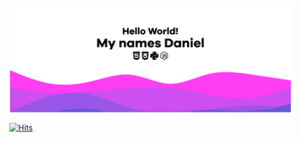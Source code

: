 <img src="https://raw.githubusercontent.com/danielsdoes/danielsdoes/main/github%20banner.svg">

[![Hits](https://hits-app.vercel.app/hits?url=https://github.com/danielshute&bgLeft=444444&bgRight=575fff&label=visits)](https://hits-app.vercel.app/)
